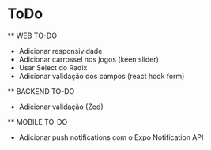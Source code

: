 # ToDo

** WEB TO-DO

- Adicionar responsividade
- Adicionar carrossel nos jogos (keen slider)
- Usar Select do Radix
- Adicionar validação dos campos (react hook form)

** BACKEND TO-DO

- Adicionar validação (Zod)

** MOBILE TO-DO

- Adicionar push notifications com o Expo Notification API
